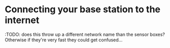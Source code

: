 # Connecting your base station to the internet

:TODO: does this throw up a different network name than the sensor boxes?  Otherwise if they're very fast they could get confused...